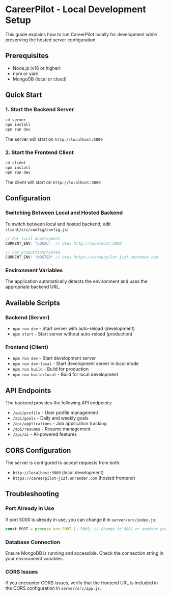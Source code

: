 # CareerPilot - Local Development Setup

This guide explains how to run CareerPilot locally for development while preserving the hosted server configuration.

## Prerequisites

- Node.js (v16 or higher)
- npm or yarn
- MongoDB (local or cloud)

## Quick Start

### 1. Start the Backend Server

```bash
cd server
npm install
npm run dev
```

The server will start on `http://localhost:5000`

### 2. Start the Frontend Client

```bash
cd client
npm install
npm run dev
```

The client will start on `http://localhost:3000`

## Configuration

### Switching Between Local and Hosted Backend

To switch between local and hosted backend, edit `client/src/config/config.js`:

```javascript
// For local development
CURRENT_ENV: "LOCAL"  // Uses http://localhost:5000

// For production/hosted
CURRENT_ENV: "HOSTED" // Uses https://careerpilot-jizf.onrender.com
```

### Environment Variables

The application automatically detects the environment and uses the appropriate backend URL.

## Available Scripts

### Backend (Server)
- `npm run dev` - Start server with auto-reload (development)
- `npm start` - Start server without auto-reload (production)

### Frontend (Client)
- `npm run dev` - Start development server
- `npm run dev:local` - Start development server in local mode
- `npm run build` - Build for production
- `npm run build:local` - Build for local development

## API Endpoints

The backend provides the following API endpoints:

- `/api/profile` - User profile management
- `/api/goals` - Daily and weekly goals
- `/api/applications` - Job application tracking
- `/api/resumes` - Resume management
- `/api/ai` - AI-powered features

## CORS Configuration

The server is configured to accept requests from both:
- `http://localhost:3000` (local development)
- `https://careerpilot-jizf.onrender.com` (hosted frontend)

## Troubleshooting

### Port Already in Use
If port 5000 is already in use, you can change it in `server/src/index.js`:
```javascript
const PORT = process.env.PORT || 5001; // Change to 5001 or another port
```

### Database Connection
Ensure MongoDB is running and accessible. Check the connection string in your environment variables.

### CORS Issues
If you encounter CORS issues, verify that the frontend URL is included in the CORS configuration in `server/src/app.js`.